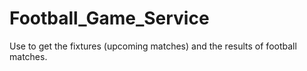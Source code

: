 # Football_Game_Service
Use to get the fixtures (upcoming matches) and the results of football matches.








